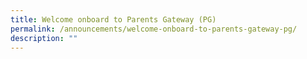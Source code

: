 ```yaml
---
title: Welcome onboard to Parents Gateway (PG)
permalink: /announcements/welcome-onboard-to-parents-gateway-pg/
description: ""
---
```

